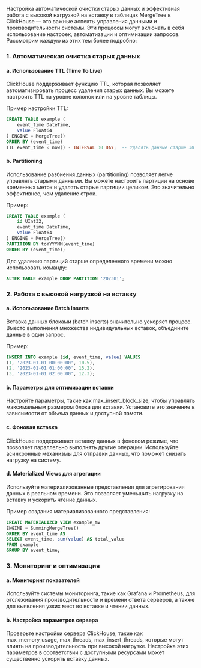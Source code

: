 Настройка автоматической очистки старых данных и эффективная работа с высокой нагрузкой на вставку в таблицах MergeTree в ClickHouse — это важные аспекты управления данными и производительности системы. Эти процессы могут включать в себя использование настроек, автоматизации и оптимизации запросов. Рассмотрим каждую из этих тем более подробно:

### 1. Автоматическая очистка старых данных

#### a. Использование TTL (Time To Live)
ClickHouse поддерживает функцию TTL, которая позволяет автоматизировать процесс удаления старых данных. Вы можете настроить TTL на уровне колонок или на уровне таблицы.

Пример настройки TTL:
```sql
CREATE TABLE example (
    event_time DateTime,
    value Float64
) ENGINE = MergeTree()
ORDER BY (event_time)
TTL event_time < now() - INTERVAL 30 DAY;  -- Удалять данные старше 30 дней
```

#### b. Partitioning
Использование разбиения данных (partitioning) позволяет легче управлять старыми данными. Вы можете настроить партиции на основе временных меток и удалять старые партиции целиком. Это значительно эффективнее, чем удаление строк.

Пример:
```sql
CREATE TABLE example (
    id UInt32,
    event_time DateTime,
    value Float64
) ENGINE = MergeTree()
PARTITION BY toYYYYMM(event_time)
ORDER BY (event_time);
```
Для удаления партиций старше определенного времени можно использовать команду:
```sql
ALTER TABLE example DROP PARTITION '202301';
```

### 2. Работа с высокой нагрузкой на вставку

#### a. Использование Batch Inserts
Вставка данных блоками (batch inserts) значительно ускоряет процесс. Вместо выполнения множества индивидуальных вставок, объедините данные в один запрос.

Пример:
```sql
INSERT INTO example (id, event_time, value) VALUES
(1, '2023-01-01 00:00:00', 10.5),
(2, '2023-01-01 01:00:00', 15.2),
(3, '2023-01-01 02:00:00', 12.3);
```

#### b. Параметры для оптимизации вставки
Настройте параметры, такие как max_insert_block_size, чтобы управлять максимальным размером блока для вставки. Установите это значение в зависимости от объема данных и доступной памяти.

#### c. Фоновая вставка
ClickHouse поддерживает вставку данных в фоновом режиме, что позволяет параллельно выполнять другие операции. Используйте асинхронные механизмы для отправки данных, что поможет снизить нагрузку на систему.

#### d. Materialized Views для агрегации
Используйте материализованные представления для агрегирования данных в реальном времени. Это позволяет уменьшить нагрузку на вставку и ускорить чтение данных.

Пример создания материализованного представления:
```sql
CREATE MATERIALIZED VIEW example_mv
ENGINE = SummingMergeTree()
ORDER BY event_time AS
SELECT event_time, sum(value) AS total_value
FROM example
GROUP BY event_time;
```

### 3. Мониторинг и оптимизация

#### a. Мониторинг показателей
Используйте системы мониторинга, такие как Grafana и Prometheus, для отслеживания производительности и времени ответа серверов, а также для выявления узких мест во вставке и чтении данных.

#### b. Настройка параметров сервера
Проверьте настройки сервера ClickHouse, такие как max_memory_usage, max_threads, max_insert_threads, которые могут влиять на производительность при высокой нагрузке. Настройка этих параметров в соответствии с доступными ресурсами может существенно ускорить вставку данных.

